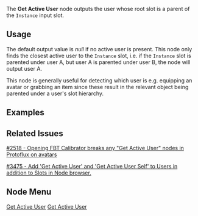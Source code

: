 <languages></languages> <translate>

The **Get Active User** node outputs the user whose root slot is a
parent of the `Instance` input slot.

## Usage

The default output value is *null* if no active user is present. This
node only finds the closest active user to the `Instance` slot, i.e. if
the `Instance` slot is parented under user A, but user A is parented
under user B, the node will output user A.

This node is generally useful for detecting which user is e.g. equipping
an avatar or grabbing an item since these result in the relevant object
being parented under a user's slot hierarchy.

## Examples

## Related Issues

[#2518 - Opening FBT Calibrator breaks any "Get Active User" nodes in
Protoflux on
avatars](https://github.com/Resonite-Metaverse/ResonitePublic/issues/2518)

[#3475 - Add 'Get Active User' and 'Get Active User Self' to Users in
addition to Slots in Node
browser.](https://github.com/Resonite-Metaverse/ResonitePublic/issues/3475)

## Node Menu

</translate>

[Get Active User](Category:Protoflux{{#translation:}} "wikilink") [Get
Active User](Category:Protoflux:Slots{{#translation:}} "wikilink")